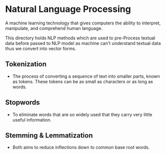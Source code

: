
# Natural Language Processing
A machine learning technology that gives computers the ability to interpret, manipulate, and comprehend human language.

This directory holds NLP methods which are used to pre-Process textual data before passed to NLP model as machine can't understand textual data thus we convert into vector forms.

## Tokenization 
- The process of converting a sequence of text into smaller parts, known as tokens. These tokens can be as small as characters or as long as words.


## Stopwords
- To eliminate words that are so widely used that they carry very little useful information. 


## Stemming & Lemmatization
- Both aims to reduce inflections down to common base root words.
